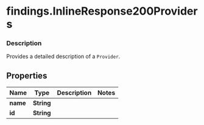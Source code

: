 # findings.InlineResponse200Providers

### Description

Provides a detailed description of a `Provider`.

## Properties
Name | Type | Description | Notes
------------ | ------------- | ------------- | -------------
**name** | **String** |  | 
**id** | **String** |  | 


